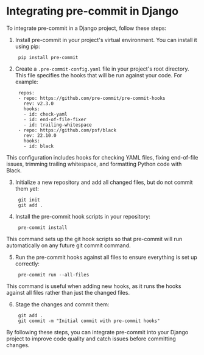 # Integrating pre-commit in Django
To integrate pre-commit in a Django project, follow these steps:

1. Install pre-commit in your project's virtual environment. You can install it using pip:

        pip install pre-commit

2. Create a `.pre-commit-config.yaml` file in your project's root directory. This file specifies the hooks that will be run against your code. For example:

        repos:
        - repo: https://github.com/pre-commit/pre-commit-hooks
          rev: v2.3.0
          hooks:
          - id: check-yaml
          - id: end-of-file-fixer
          - id: trailing-whitespace
        - repo: https://github.com/psf/black
          rev: 22.10.0
          hooks:
          - id: black

This configuration includes hooks for checking YAML files, fixing end-of-file issues, trimming trailing whitespace, and formatting Python code with Black.

3. Initialize a new repository and add all changed files, but do not commit them yet:

        git init
        git add .

4. Install the pre-commit hook scripts in your repository:

        pre-commit install

This command sets up the git hook scripts so that pre-commit will run automatically on any future git commit command.

5. Run the pre-commit hooks against all files to ensure everything is set up correctly:

        pre-commit run --all-files

This command is useful when adding new hooks, as it runs the hooks against all files rather than just the changed files.

6. Stage the changes and commit them:

        git add .
        git commit -m "Initial commit with pre-commit hooks"

By following these steps, you can integrate pre-commit into your Django project to improve code quality and catch issues before committing changes.
